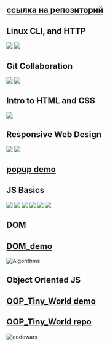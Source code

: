 ## [ссылка на репозиторий](https://github.com/maximmorenko/kottans-frontend)

## Linux CLI, and HTTP

![](https://github.com/maximmorenko/kottans-frontend/blob/master/task_linux_cli/001.jpg)
![](https://github.com/maximmorenko/kottans-frontend/blob/master/task_linux_cli/002.jpg)

## Git Collaboration

![](https://github.com/maximmorenko/kottans-frontend/blob/master/task_git_collaboration/git1.jpg)
![](https://github.com/maximmorenko/kottans-frontend/blob/master/task_git_collaboration/git2.jpg)

## Intro to HTML and CSS

![](https://github.com/maximmorenko/kottans-frontend/blob/master/task_html_css_intro/html_css.jpg)


## Responsive Web Design

![](https://github.com/maximmorenko/kottans-frontend/blob/master/task_responsive_web_design/img/flex1.jpg)
![](https://github.com/maximmorenko/kottans-frontend/blob/master/task_responsive_web_design/img/grid2.jpg)

## [popup demo](https://maximmorenko.github.io/kottans-frontend)


## JS Basics

![](https://github.com/maximmorenko/kottans-frontend/blob/master/assets/task_js_basics/01.jpg)
![](https://github.com/maximmorenko/kottans-frontend/blob/master/assets/task_js_basics/02.jpg)
![](https://github.com/maximmorenko/kottans-frontend/blob/master/assets/task_js_basics/03.jpg)
![](https://github.com/maximmorenko/kottans-frontend/blob/master/assets/task_js_basics/04.jpg)
![](https://github.com/maximmorenko/kottans-frontend/blob/master/assets/task_js_basics/05.jpg)
![](https://github.com/maximmorenko/kottans-frontend/blob/master/assets/task_js_basics/06.jpg)

## DOM

## [DOM_demo](https://maximmorenko.github.io/kottans-frontend-dom)

![Algorithms](https://github.com/maximmorenko/kottans-frontend-dom/blob/master/assets/task_js_dom/Algorithms.jpg)

## Object Oriented JS

## [OOP_Tiny_World demo](https://maximmorenko.github.io/OOP-tiny-JS-world-master)

## [OOP_Tiny_World repo](https://github.com/maximmorenko/OOP-tiny-JS-world-master)

![codewars](https://www.codewars.com/users/maxim_morenko)
